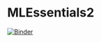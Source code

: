 # MLEssentials2
[![Binder](https://mybinder.org/badge_logo.svg)](https://mybinder.org/v2/gh/fenago/MLEssentials2/HEAD)
